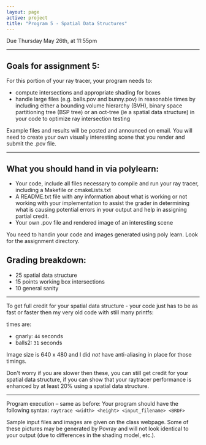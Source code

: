 ```yaml
---
layout: page
active: project
title: "Program 5 - Spatial Data Structures"
---
```


Due Thursday May 26th, at 11:55pm

---

## Goals for assignment 5:

For this portion of your ray tracer, your program needs to:

- compute intersections and appropriate shading for boxes
- handle large files (e.g. balls.pov and bunny.pov) in reasonable times by including either a bounding volume hierarchy (BVH), binary space partitioning tree (BSP tree) or an oct-tree (ie a spatial data structure) in your code to optimize ray intersection testing

Example files and results will be posted and announced on email.
You will need to create your own visually interesting scene that you render and submit the .pov file.

---

## What you should hand in via polylearn:

- Your code, include all files necessary to compile and run your ray tracer, including a Makefile or cmakeLists.txt
- A README.txt file with any information about what is working or not working with your implementation to assist the grader in determining what is causing potential errors in your output and help in assigning partial credit.
- Your own .pov file and rendered image of an interesting scene

You need to handin your code and images generated using poly learn.
Look for the assignment directory.

## Grading breakdown:

- 25 spatial data structure
- 15 points working box intersections
- 10  general sanity

---

To get full credit for your spatial data structure - your code just has to be as fast or faster then my very old code with still many printfs:

times are:

- gnarly: `44` seconds
- balls2: `31` seconds

Image size is 640 x 480 and I did *not* have anti-aliasing in place for those timings.

Don't worry if you are slower then these, you can still get credit for your spatial data structure, if you can show that your raytracer performance is enhanced by at least 20% using a spatial data structure.

---

Program execution – same as before:
Your program should have the following syntax:
  `raytrace <width> <height> <input_filename> <BRDF>`

Sample input files and images are given on the class webpage.
Some of these pictures may be generated by Povray and will not look identical to your output (due to differences in the shading model, etc.).
